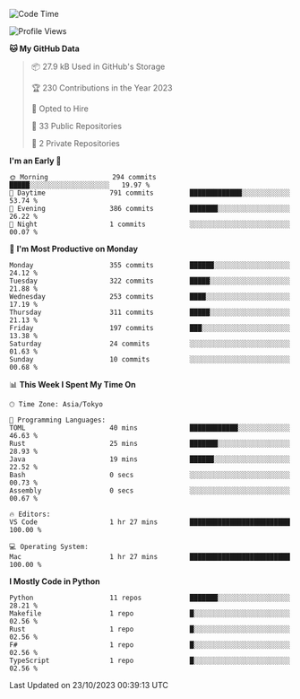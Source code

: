 <!--START_SECTION:waka-->
![Code Time](http://img.shields.io/badge/Code%20Time-720%20hrs%2027%20mins-blue)

![Profile Views](http://img.shields.io/badge/Profile%20Views-0-blue)

**🐱 My GitHub Data** 

> 📦 27.9 kB Used in GitHub's Storage 
 > 
> 🏆 230 Contributions in the Year 2023
 > 
> 💼 Opted to Hire
 > 
> 📜 33 Public Repositories 
 > 
> 🔑 2 Private Repositories 
 > 
**I'm an Early 🐤** 

```text
🌞 Morning                294 commits         █████░░░░░░░░░░░░░░░░░░░░   19.97 % 
🌆 Daytime                791 commits         █████████████░░░░░░░░░░░░   53.74 % 
🌃 Evening                386 commits         ███████░░░░░░░░░░░░░░░░░░   26.22 % 
🌙 Night                  1 commits           ░░░░░░░░░░░░░░░░░░░░░░░░░   00.07 % 
```
📅 **I'm Most Productive on Monday** 

```text
Monday                   355 commits         ██████░░░░░░░░░░░░░░░░░░░   24.12 % 
Tuesday                  322 commits         █████░░░░░░░░░░░░░░░░░░░░   21.88 % 
Wednesday                253 commits         ████░░░░░░░░░░░░░░░░░░░░░   17.19 % 
Thursday                 311 commits         █████░░░░░░░░░░░░░░░░░░░░   21.13 % 
Friday                   197 commits         ███░░░░░░░░░░░░░░░░░░░░░░   13.38 % 
Saturday                 24 commits          ░░░░░░░░░░░░░░░░░░░░░░░░░   01.63 % 
Sunday                   10 commits          ░░░░░░░░░░░░░░░░░░░░░░░░░   00.68 % 
```


📊 **This Week I Spent My Time On** 

```text
🕑︎ Time Zone: Asia/Tokyo

💬 Programming Languages: 
TOML                     40 mins             ████████████░░░░░░░░░░░░░   46.63 % 
Rust                     25 mins             ███████░░░░░░░░░░░░░░░░░░   28.93 % 
Java                     19 mins             ██████░░░░░░░░░░░░░░░░░░░   22.52 % 
Bash                     0 secs              ░░░░░░░░░░░░░░░░░░░░░░░░░   00.73 % 
Assembly                 0 secs              ░░░░░░░░░░░░░░░░░░░░░░░░░   00.67 % 

🔥 Editors: 
VS Code                  1 hr 27 mins        █████████████████████████   100.00 % 

💻 Operating System: 
Mac                      1 hr 27 mins        █████████████████████████   100.00 % 
```

**I Mostly Code in Python** 

```text
Python                   11 repos            ███████░░░░░░░░░░░░░░░░░░   28.21 % 
Makefile                 1 repo              █░░░░░░░░░░░░░░░░░░░░░░░░   02.56 % 
Rust                     1 repo              █░░░░░░░░░░░░░░░░░░░░░░░░   02.56 % 
F#                       1 repo              █░░░░░░░░░░░░░░░░░░░░░░░░   02.56 % 
TypeScript               1 repo              █░░░░░░░░░░░░░░░░░░░░░░░░   02.56 % 
```




 Last Updated on 23/10/2023 00:39:13 UTC
<!--END_SECTION:waka-->

